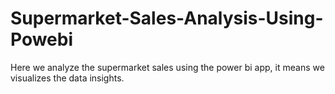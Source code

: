 # Supermarket-Sales-Analysis-Using-Powebi
Here we analyze the supermarket sales using the power bi app, it means we visualizes the data insights.
